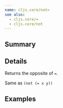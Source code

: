 ```yaml
---
name: cljs.core/not=
see also:
  - cljs.core/=
  - cljs.core/not
---
```


## Summary

## Details

Returns the opposite of `=`.

Same as `(not (= x y))`

## Examples
